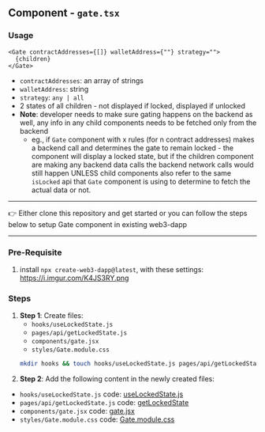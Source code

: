 ## Component - `gate.tsx`
### Usage
```
<Gate contractAddresses={[]} walletAddress={""} strategy="">
  {children}
</Gate>
```
- `contractAddresses`: an array of strings
- `walletAddress`: string
- `strategy`: `any | all`
- 2 states of all children - not displayed if locked, displayed if unlocked
- **Note**: developer needs to make sure gating happens on the backend as well, any info in any child components needs to be fetched only from the backend
    - eg., if `Gate` component with x rules (for n contract addresses) makes a backend call and determines the gate to remain locked - the component will display a locked state, but if the children component are making any backend data calls the backend network calls would still happen UNLESS child components also refer to the same `isLocked` api that `Gate` component is using to determine to fetch the actual data or not.

---

👉 Either clone this repository and get started or you can follow the steps below to setup Gate component in existing web3-dapp

---

### Pre-Requisite
1. install `npx create-web3-dapp@latest`, with these settings: https://i.imgur.com/K4JS3RY.png

### Steps
1. **Step 1**:  Create files:
    - `hooks/useLockedState.js`
    - `pages/api/getLockedState.js`
    - `components/gate.jsx`
    - `styles/Gate.module.css`
    ```bash
    mkdir hooks && touch hooks/useLockedState.js pages/api/getLockedState.js components/gate.jsx styles/Gate.module.css
    ```
2. **Step 2**: Add the following content in the newly created files:
  - `hooks/useLockedState.js`
code: [useLockedState.js](/hooks/useLockedState.js)
  - `pages/api/getLockedState.js` code: [getLockedState](/pages/api/getLockedState.js)
  - `components/gate.jsx` code: [gate.jsx](/components/gate.jsx)
  - `styles/Gate.module.css` code: [Gate.module.css](/styles/Gate.module.css)
